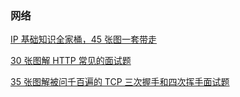 ### 网络

[IP 基础知识全家桶，45 张图一套带走](https://juejin.im/post/5eb0ef57e51d454dce5b96e7)

[30 张图解 HTTP 常见的面试题](https://juejin.im/post/5e648d566fb9a07c7d006cf3)

[35 张图解被问千百遍的 TCP 三次握手和四次挥手面试题 ](https://juejin.im/post/5e89be166fb9a03c320ba688)


